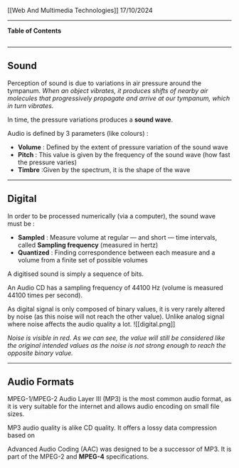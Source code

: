 [[Web And Multimedia Technologies]]
17/10/2024
****
**Table of Contents**
```table-of-contents
```

****
## Sound

Perception of sound is due to variations in air pressure around the tympanum.
	*When an object vibrates, it produces shifts of nearby air molecules that progressively propagate and arrive at our tympanum, which in turn vibrates.*

In time, the pressure variations produces a **sound wave**.

Audio is defined by 3 parameters (like colours) :
- **Volume** : Defined by the extent of pressure variation of the sound wave
- **Pitch** : This value is given by the frequency of the sound wave (how fast the pressure varies)
- **Timbre** :Given by the spectrum, it is the shape of the wave


****
## Digital 

In order to be processed numerically (via a computer), the sound wave must be :
- **Sampled** : Measure volume at regular — and short — time intervals, called **Sampling frequency** (measured in hertz)
- **Quantized** : Finding correspondence between each measure and a volume
from a finite set of possible volumes

A digitised sound is simply a sequence of bits.


An Audio CD has a sampling frequency of 44100 Hz (volume is measured 44100 times per second).


As digital signal is only composed of binary values, it is very rarely altered by noise (as this noise will not reach the other value). Unlike analog signal where noise affects the audio quality a lot. 
![[digital.png]]

*Noise is visible in red. As we can see, the value will still be considered like the original intended values as the noise is not strong enough to reach the opposite binary value.*


****
## Audio Formats

MPEG-1/MPEG-2 Audio Layer III (MP3) is the most common audio format, as it is very suitable for the internet and allows audio encoding on small file sizes.

MP3 audio quality is alike CD quality. It offers a lossy data compression based on 


Advanced Audio Coding (AAC) was designed to be a successor of MP3. It is part of the MPEG-2 and **MPEG-4** specifications.
